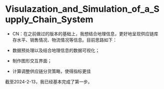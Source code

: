 # Visulazation_and_Simulation_of_a_Supply_Chain_System
- CN：在之前做过的版本的基础上，我想结合地理信息，更好地呈现供应链库存水平、销售情况、物流情况等信息。目前思路如下：

- 数据预处理以及结合地理信息的数据可视化；
- 制作图形交互界面；
- 计算调整供应链分货策略，使得指标更佳

截至2024-2-13，我已经基本完成了第一步。
